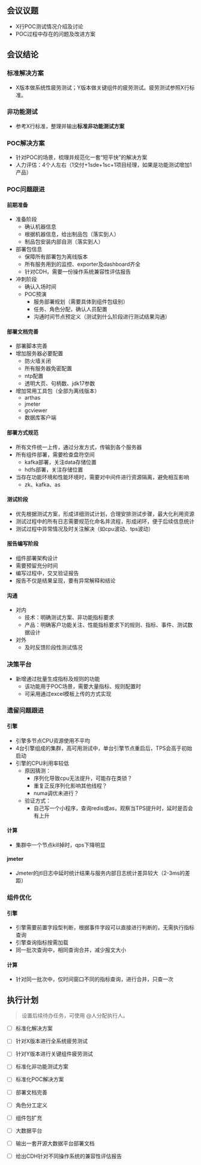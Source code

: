 
## 会议议题

- X行POC测试情况介绍及讨论
- POC过程中存在的问题及改进方案
## 会议结论
### 标准解决方案

- X版本做系统性疲劳测试；Y版本做关键组件的疲劳测试。疲劳测试参照X行标准。
### 非功能测试

- 参考X行标准，整理并输出**标准非功能测试方案**

### POC解决方案

   - 针对POC的场景，梳理并规范化一套“短平快”的解决方案
   - 人力评估：4个人左右（1交付+1sde+1sc+1项目经理，如果是功能测试增加1产品）
### POC问题跟进
#### 前期准备

- 准备阶段
   - 确认机器信息
   - 根据机器信息，给出制品包（落实到人）
   - 制品包安装内部自测（落实到人）
- 部署包信息
   - 保障所有部署包为离线版本
   - 所有服务用到的监控、exporter及dashboard齐全
   - 针对CDH，需要一份操作系统兼容性评估报告
- 冲刺阶段
   - 确认入场时间
   - POC预演
      - 服务部署规划（需要具体到组件包级别）
      - 任务、角色分配，确认人员配置
      - 沟通时间节点预定义（测试到什么阶段进行测试结果沟通）
#### 部署文档完善

- 部署脚本完善
- 增加服务器必要配置
   - 防火墙关闭
   - 所有服务器免密配置
   - ntp配置
   - 透明大页、句柄数、jdk17参数
- 增加常用工具包（全部为离线版本）
   - arthas
   - jmeter
   - gcviewer
   - 数据库客户端
#### 部署方式规范

- 所有文件统一上传，通过分发方式，传输到各个服务器
- 所有组件部署，需要检查盘符空间
   - kafka部署，关注data存储位置
   - hdfs部署，关注存储位置
- 当存在功能环境和性能环境时，需要对中间件进行资源隔离，避免相互影响
   - zk、kafka、as
#### 测试阶段

- 优先根据测试方案，形成详细测试计划，合理安排测试步骤，最大化利用资源
- 测试过程中的所有日志需要规范化命名并流程，形成闭环，便于后续信息统计
- 测试过程中异常情况及时关注解决（如cpu波动、tps波动）
#### 报告编写阶段

- 组件部署架构设计
- 需要预留充分时间
- 编写过程中，交叉验证报告
- 报告不仅是结果呈现，要有异常解释和结论
#### 沟通

- 对内
   - 技术：明确测试方案、非功能指标要求
   - 产品：明确客户功能关注、性能指标要求下的规则、指标、事件、测试数据设计
- 对外
   - 及时反馈阶段性测试情况
### 决策平台

- 新增通过批量生成指标及规则的功能
   - 该功能用于POC场景，需要大量指标、规则配置时
   - 可采用通过excel模板上传的方式实现
### 遗留问题跟进
#### 引擎

- 引擎多节点CPU资源使用不平均
- 4台引擎组成的集群，高可用测试中，单台引擎节点重启后，TPS会高于初始启动
- 引擎的CPU利用率较低
   - 原因猜测：
      - 序列化导致cpu无法提升，可能存在类锁？
      - 重复正反序列化影响其他线程？
      - numa调优未进行？
   - 验证方式：
      - 自己写一个小程序，查询redis或as，观察当TPS提升时，延时是否会有上升
#### 计算

- 集群中一个节点kill掉时，qps下降明显
#### jmeter

- Jmeter的jtl日志中延时统计结果与服务内部日志统计差异较大（2-3ms的差距）
### 组件优化
#### 引擎

- 引擎需要前置字段型判断，根据事件字段可以直接进行判断的，无需执行指标查询
- 引擎查询指标按需加载
- 同一批次查询中，相同查询合并，减少报文大小
#### 计算

- 针对同一批次中，仅时间窗口不同的指标查询，进行合并，只查一次
## 执行计划
> 设置后续待办任务，可使用 @人分配执行人。

- [ ] 标准化解决方案
- [ ] 针对X版本进行全系统疲劳测试
- [ ] 针对Y版本进行关键组件疲劳测试
- [ ] 标准化非功能测试方案
- [ ] 标准化POC解决方案
- [ ] 部署文档完善
- [ ] 角色分工定义
- [ ] 组件包扩充
- [ ] 大数据平台
- [ ] 输出一套开源大数据平台部署文档
- [ ] 给出CDH针对不同操作系统的兼容性评估报告

